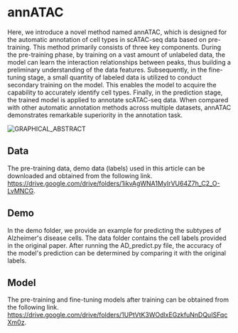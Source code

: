 # annATAC
Here, we introduce a novel method named annATAC, which is designed for the automatic annotation of cell types in scATAC-seq data based on pre-training. This method primarily consists of three key components. During the pre-training phase, by training on a vast amount of unlabeled data, the model can learn the interaction relationships between peaks, thus building a preliminary understanding of the data features. Subsequently, in the fine-tuning stage, a small quantity of labeled data is utilized to conduct secondary training on the model. This enables the model to acquire the capability to accurately identify cell types. Finally, in the prediction stage, the trained model is applied to annotate scATAC-seq data. When compared with other automatic annotation methods across multiple datasets, annATAC demonstrates remarkable superiority in the annotation task.

![GRAPHICAL_ABSTRACT](https://github.com/user-attachments/assets/bb0a50c1-870a-4b39-b264-f56b4463b420)
## Data
The pre-training data, demo data (labels) used in this article can be downloaded and obtained from the following link. https://drive.google.com/drive/folders/1ikvAgWNA1MyIrVU64Z7h_C2_O-LvMNCG.
## Demo
In the demo folder, we provide an example for predicting the subtypes of Alzheimer's disease cells. The data folder contains the cell labels provided in the original paper. After running the AD_predict.py file, the accuracy of the model's prediction can be determined by comparing it with the original labels.
## Model 
The pre-training and fine-tuning models after training can be obtained from the following link. https://drive.google.com/drive/folders/1UPtVtK3WOdlxEGzkfuNnDQuISFqcXm0z.
